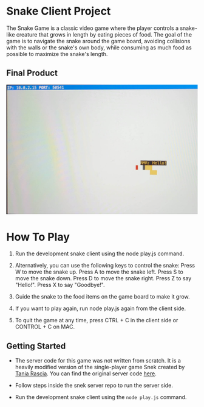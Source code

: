 # Snake Client Project
The Snake Game is a classic video game where the player controls a snake-like creature that grows in length by eating pieces of food. The goal of the game is to navigate the snake around the game board, avoiding collisions with the walls or the snake's own body, while consuming as much food as possible to maximize the snake's length.

## Final Product

![Alt text](imgs/image-1.png)

# How To Play

1. Run the development snake client using the node play.js command.

2. Alternatively, you can use the following keys to control the snake:
Press W to move the snake up.
Press A to move the snake left.
Press S to move the snake down.
Press D to move the snake right.
Press Z to say "Hello!".
Press X to say "Goodbye!".

3. Guide the snake to the food items on the game board to make it grow.

4. If you want to play again, run node play.js again from the client side.

5. To quit the game at any time, press CTRL + C in the client side or CONTROL + C on MAC.



## Getting Started

- The server code for this game was not written from scratch. It is a heavily modified version of the single-player game Snek created by [Tania Rascia](https://github.com/taniarascia). You can find the original server code [here](https://github.com/taniarascia/snek).

- Follow steps inside the snek server repo to run the server side.

- Run the development snake client using the `node play.js` command.